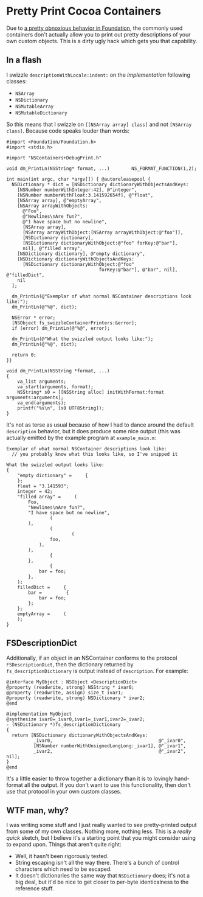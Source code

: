 # Pretty Print Cocoa Containers

Due to [a pretty obnoxious behavior in Foundation](http://openradar.appspot.com/10765424), the commonly used containers don't actually allow you to print out pretty descriptions of your own custom objects. This is a dirty ugly hack which gets you that capability.

## In a flash

I swizzle `descriptionWithLocale:indent:` on the *implementation* following classes:

* `NSArray`
* `NSDictionary`
* `NSMutableArray`
* `NSMutableDictionary`

So this means that I swizzle on `[[NSArray array] class]` and not `[NSArray class]`. Because code speaks louder than words:

    #import <Foundation/Foundation.h>
    #import <stdio.h>

    #import "NSContainers+DebugPrint.h"

    void dm_PrintLn(NSString* format, ...)        NS_FORMAT_FUNCTION(1,2);

    int main(int argc, char *argv[]) { @autoreleasepool {
      NSDictionary * dict = [NSDictionary dictionaryWithObjectsAndKeys:
        [NSNumber numberWithInteger:42], @"integer",
        [NSNumber numberWithFloat:3.141592654f], @"float",
        [NSArray array], @"emptyArray",
        [NSArray arrayWithObjects:
          @"Foo",
          @"Newlines\nAre fun?",
          @"I have space but no newline",
          [NSArray array],
          [NSArray arrayWithObject:[NSArray arrayWithObject:@"foo"]],
          [NSDictionary dictionary],
          [NSDictionary dictionaryWithObject:@"foo" forKey:@"bar"],
          nil], @"filled array",
        [NSDictionary dictionary], @"empty dictionary",
        [NSDictionary dictionaryWithObjectsAndKeys:
          [NSDictionary dictionaryWithObject:@"foo"
                                      forKey:@"bar"], @"bar", nil], @"filledDict",
        nil
      ];

      dm_PrintLn(@"Exemplar of what normal NSContainer descriptions look like:");
      dm_PrintLn(@"%@", dict);

      NSError * error;
      [NSObject fs_swizzleContainerPrinters:&error];
      if (error) dm_PrintLn(@"%@", error);

      dm_PrintLn(@"What the swizzled output looks like:");
      dm_PrintLn(@"%@", dict);

      return 0;
    }}

    void dm_PrintLn(NSString *format, ...)
    {
        va_list arguments;
        va_start(arguments, format);
        NSString* s0 = [[NSString alloc] initWithFormat:format arguments:arguments];
        va_end(arguments);
        printf("%s\n", [s0 UTF8String]);
    }

It's not as terse as usual because of how I had to dance around the default `description` behavior, but it does produce some nice output (this was actually emitted by the example program at `example_main.m`:

    Exemplar of what normal NSContainer descriptions look like:
      // you probably know what this looks like, so I've snipped it

    What the swizzled output looks like:
    {
        "empty dictionary" =     {
        };
        float = "3.141593";
        integer = 42;
        "filled array" =     (
            Foo,
            "Newlines\nAre fun?",
            "I have space but no newline",
                    (
            ),
                    (
                            (
                    foo,
                ),
            ),
                    {
            },
                    {
                bar = foo;
            },
        );
        filledDict =     {
            bar =         {
                bar = foo;
            };
        };
        emptyArray =     (
        );
    }

## FSDescriptionDict

Additionally, if an object in an NSContainer conforms to the protocol `FSDescriptionDict`, then the dictionary returned by `fs_descriptionDictionary` is output instead of `description`. For example:

    @interface MyObject : NSObject <DescriptionDict>
    @property (readwrite, strong) NSString * ivar0;
    @property (readwrite, assign) size_t ivar1;
    @property (readwrite, strong) NSDictionary * ivar2;
    @end

    @implementation MyObject
    @synthesize ivar0=_ivar0,ivar1=_ivar1,ivar2=_ivar2;
    - (NSDictionary *)fs_descriptionDictionary
    {
      return [NSDictionary dictionaryWithObjectsAndKeys:
              _ivar0,                                       @"_ivar0",
              [NSNumber numberWithUnsignedLongLong:_ivar1], @"_ivar1",
              _ivar2,                                       @"_ivar2", nil];
    }
    @end

It's a little easier to throw together a dictionary than it is to lovingly hand-format all the output. If you don't want to use this functionality, then don't use that protocol in your own custom classes.

## WTF man, why?

I was writing some stuff and I just really wanted to see pretty-printed output from some of my own classes. Nothing more, nothing less. This is a *really quick* sketch, but I believe it's a starting point that you might consider using to expand upon. Things that aren't quite right:

* Well, it hasn't been rigorously tested.
* String escaping isn't all the way there. There's a bunch of control characters which need to be escaped.
* It doesn't dictionaries the same way that `NSDictionary` does; it's not a big deal, but it'd be nice to get closer to per-byte identicalness to the reference stuff.